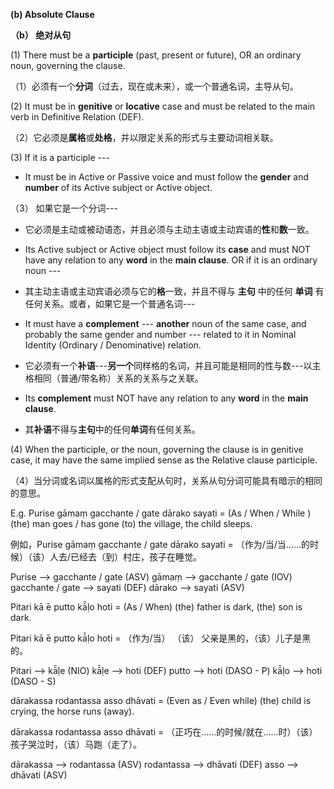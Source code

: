  **(b) Absolute Clause** 
 
 **（b） 绝对从句**

(1) There must be a **participle** (past, present or future), OR an ordinary noun, 
governing the clause. 

（1）必须有一个**分词**（过去，现在或未来），或一个普通名词，主导从句。

(2) It must be in **genitive** or **locative** case and must be related to the main verb 
in Definitive Relation (DEF). 

（2）它必须是**属格**或**处格**，并以限定关系的形式与主要动词相关联。

(3) If it is a participle --- 
 - It must be in Active or Passive voice and must follow the **gender** and      
   **number** of its Active subject or Active object. 

（3） 如果它是一个分词---
- 它必须是主动或被动语态，并且必须与主动主语或主动宾语的**性**和**数**一致。


- Its Active subject or Active object must follow its **case** and must NOT    
    have any relation to any **word** in the **main clause**.
 OR if it is an ordinary noun ---

- 其主动主语或主动宾语必须与它的**格**一致，并且不得与 **主句** 中的任何 **单词** 有任何关系。或者，如果它是一个普通名词---

 - It must have a **complement** --- **another** noun of the same case, and 
probably the same gender and number --- related to it in Nominal Identity 
(Ordinary / Denominative) relation. 

- 它必须有一个**补语**---**另一个**同样格的名词，并且可能是相同的性与数---以主格相同（普通/带名称）关系的关系与之关联。
  
- Its **complement** must NOT have any relation to any **word** in the **main 
clause**. 

- 其**补语**不得与**主句**中的任何**单词**有任何关系。

 (4) When the participle, or the noun, governing the clause is in genitive 
case, it may have the same implied sense as the Relative clause 
participle.

（4）当分词或名词以属格的形式支配从句时，关系从句分词可能具有暗示的相同的意思。

 E.g. Purise gāmaṃ gacchante / gate dārako sayati = (As / When / While ) (the)  man goes / has gone (to) the village, the child sleeps. 
 
 例如，Purise gāmaṃ gacchante / gate dārako sayati = （作为/当/当……的时候）（该）人去/已经去（到）村庄，孩子在睡觉。

 Purise      -->       gacchante / gate (ASV)  gāmaṃ        -->    gacchante / gate (IOV) gacchante / gate      -->    sayati (DEF) dārako       -->     sayati (ASV) 
 
  Pitari kā ̄e putto kā̄ḷo hoti =  (As / When) (the) father is dark, (the) son is dark. 

  Pitari kā ̄e putto kā̄ḷo hoti = （作为/当） （该） 父亲是黑的，（该）儿子是黑的。
  
  Pitari -->  kā̄ḷe (NIO)  kā̄ḷe --> hoti (DEF) putto  --> hoti (DASO - P) kā̄ḷo --> hoti (DASO -  S) 
  
   dārakassa rodantassa asso dhāvati = (Even as / Even while) (the) child is  crying, the horse runs (away).

   dārakassa rodantassa asso dhāvati = （正巧在……的时候/就在……时）（该）孩子哭泣时，（该）马跑（走了）。
   
   dārakassa        -->      rodantassa (ASV) rodantassa        -->     dhāvati (DEF) asso              -->     dhāvati (ASV) 